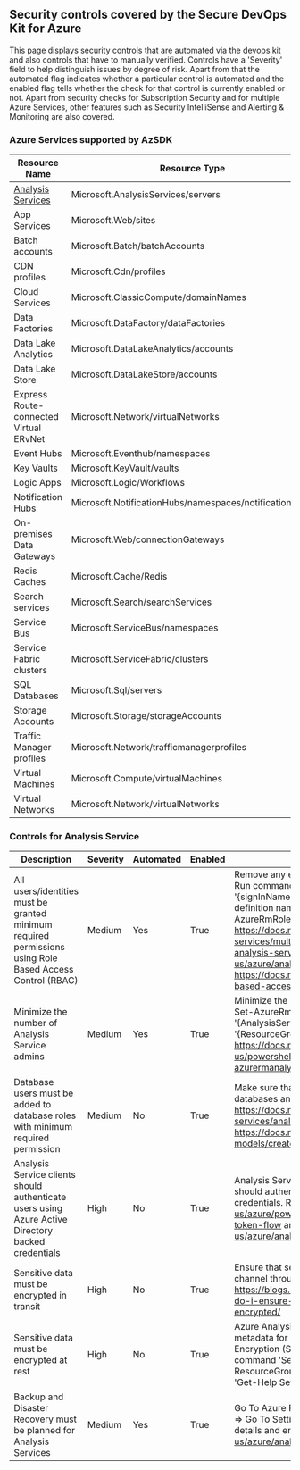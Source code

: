 ## Security controls covered by the Secure DevOps Kit for Azure 

This page displays security controls that are automated via the devops kit and also controls that have to manually verified. Controls have a 'Severity' field to help distinguish issues by degree of risk. Apart from that the automated flag indicates whether a particular control is automated and the enabled flag tells whether the check for that control is currently enabled or not. Apart from security checks for Subscription Security and for multiple Azure Services, other features such as Security IntelliSense and Alerting & Monitoring are also covered. 

###  Azure Services supported by AzSDK
| Resource Name |Resource Type|
|-------|---------- |
|<a href=#go>Analysis Services<a> |Microsoft.AnalysisServices/servers|
|App Services|Microsoft.Web/sites|
|Batch accounts |Microsoft.Batch/batchAccounts|
|CDN profiles |Microsoft.Cdn/profiles|
|Cloud Services|Microsoft.ClassicCompute/domainNames|
|Data Factories |Microsoft.DataFactory/dataFactories|
|Data Lake Analytics|Microsoft.DataLakeAnalytics/accounts|
|Data Lake Store|Microsoft.DataLakeStore/accounts|
|Express Route-connected Virtual ERvNet |Microsoft.Network/virtualNetworks|
|Event Hubs|Microsoft.Eventhub/namespaces|
|Key Vaults|Microsoft.KeyVault/vaults|
|Logic Apps|Microsoft.Logic/Workflows|
|Notification Hubs|Microsoft.NotificationHubs/namespaces/notificationHubs|
|On-premises Data Gateways |Microsoft.Web/connectionGateways|
|Redis Caches |Microsoft.Cache/Redis|
|Search services|Microsoft.Search/searchServices|
|Service Bus |Microsoft.ServiceBus/namespaces|
|Service Fabric clusters |Microsoft.ServiceFabric/clusters|
|SQL Databases|Microsoft.Sql/servers|
|Storage Accounts|Microsoft.Storage/storageAccounts|
|Traffic Manager profiles |Microsoft.Network/trafficmanagerprofiles|
|Virtual Machines|Microsoft.Compute/virtualMachines|
| Virtual Networks|Microsoft.Network/virtualNetworks|

<h3 id=go> Controls for Analysis Service</h3>

|Description	|Severity|Automated|Enabled|Recommendation|
|------|--------|------|-----|----|
|All users/identities must be granted minimum required permissions using Role Based Access Control (RBAC)	|Medium|Yes|True|Remove any excessive privileges granted on the Analysis Service. Run command Remove-AzureRmRoleAssignment -SignInName '{signInName}' -Scope '{scope}' -RoleDefinitionName '{role definition name}'. Run 'Get-Help Remove-AzureRmRoleAssignment -full' for more help. Refer: https://docs.microsoft.com/en-us/sql/analysis-services/multidimensional-models/roles-and-permissions-analysis-services, https://docs.microsoft.com/en-us/azure/analysis-services/analysis-services-manage-users, https://docs.microsoft.com/en-us/azure/active-directory/role-based-access-control-manage-access-powershell|
|Minimize the number of Analysis Service admins	|Medium|Yes|True|Minimize the number of Analysis Service admins. Run command Set-AzureRmAnalysisServicesServer -Name '{AnalysisServicesServerName}' -ResourceGroupName '{ResourceGroupName}' -Administrator '{Administrator}'. Refer: https://docs.microsoft.com/en-us/powershell/module/azurerm.analysisservices/set-azurermanalysisservicesserver?view=azurermps-3.8.0|
|Database users must be added to database roles with minimum required permission	|Medium|No|True|Make sure that users are granted the least required privileges to databases and tabular models. Refer: https://docs.microsoft.com/en-us/azure/analysis-services/analysis-services-manage-users, https://docs.microsoft.com/en-us/sql/analysis-services/tabular-models/create-and-manage-roles-ssas-tabular|
|Analysis Service clients should authenticate users using Azure Active Directory backed credentials|High|No|True|Analysis Services clients such as 'Power BI', 'Excel' or any BI Tools should authenticate users using Azure Active Directory backed credentials. Refer: (Power BI) https://docs.microsoft.com/en-us/azure/power-bi-embedded/power-bi-embedded-app-token-flow and (Excel) https://docs.microsoft.com/en-us/azure/analysis-services/analysis-services-connect-excel|
|Sensitive data must be encrypted in transit|High|No|True|Ensure that sensitive data is transmitted only on an encrypted channel through out the Analysis Service. Refer: https://blogs.msdn.microsoft.com/jason_howell/2013/02/26/how-do-i-ensure-analysis-services-client-tcp-connectivity-is-encrypted/|
|Sensitive data must be encrypted at rest	|High|No|True|Azure Analysis Service utilizes Blob Storage to persist storage and metadata for Analysis Services databases. Azure Blob Server Side Encryption (SSE) must be turned on for the Blob container. Run command 'Set-AzureRmStorageAccount -Name '<StorageAccountName>' -ResourceGroupName '<RGName>' -EnableEncryptionService 'Blob''. Run 'Get-Help Set-AzureRmStorageAccount -full' for more help.|
|Backup and Disaster Recovery must be planned for Analysis Services|Medium|Yes|True|Go To Azure Portal => Analysis Services => Select Analysis Service => Go To Settings => Select Backups => Select Storage account details and enable backups, Refer: https://docs.microsoft.com/en-us/azure/analysis-services/analysis-services-backup|

